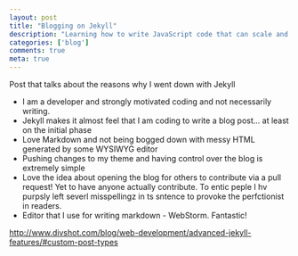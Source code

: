 ```yaml
---
layout: post
title: "Blogging on Jekyll"
description: "Learning how to write JavaScript code that can scale and without one rock star leading the development"
categories: ['blog']
comments: true
meta: true
---
```

Post that talks about the reasons why I went down with Jekyll

* I am a developer and strongly motivated coding and not necessarily writing.
* Jekyll makes it almost feel that I am coding to write a blog post... at least on the initial phase
* Love Markdown and not being bogged down with messy HTML generated by some WYSIWYG editor
* Pushing changes to my theme and having control over the blog is extremely simple
* Love the idea about opening the blog for others to contribute via a pull request! Yet to have anyone actually
contribute. To entic peple I hv purpsly left severl misspellingz in ts sntence to provoke the perfctionist 
in readers.
* Editor that I use for writing markdown - WebStorm. Fantastic!


http://www.divshot.com/blog/web-development/advanced-jekyll-features/#custom-post-types